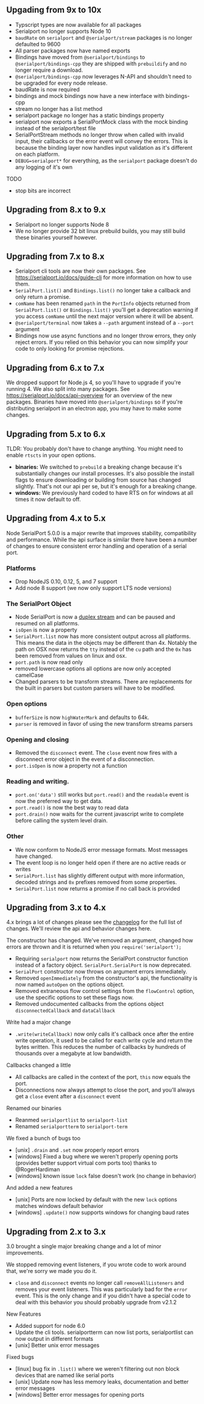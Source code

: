 Upgading from 9x to 10x
-------------

- Typscript types are now available for all packages
- Serialport no longer supports Node 10
- `baudRate` on `serialport` and `@serialport/stream` packages is no longer defaulted to 9600
- All parser packages now have named exports
- Bindings have moved from `@serialport/bindings` to `@serialport/bindings-cpp` they are shipped with `prebuildify` and no longer require a download.
- `@serialport/bindings-cpp` now leverages N-API and shouldn't need to be upgraded for every node release.
- baudRate is now required
- bindings and mock bindings now have a new interface with bindings-cpp
- stream no longer has a list method
- serialport package no longer has a static bindings property
- serialport now exports a SerialPortMock class with the mock binding instead of the serialport/test file
- SerialPortStream methods no longer throw when called with invalid input, their callbacks or the error event will convey the errors. This is because the binding layer now handles input validation as it's different on each platform.
- `DEBUG=serialport*` for everything, as the `serialport` package doesn't do any logging of it's own

TODO
- stop bits are incorrect


Upgrading from 8.x to 9.x
-------------
- Serialport no longer supports Node 8
- We no longer provide 32 bit linux prebuild builds, you may still build these binaries yourself however.


Upgrading from 7.x to 8.x
-------------
- Serialport cli tools are now their own packages. See https://serialport.io/docs/guide-cli for more information on how to use them.
- `SerialPort.list()` and `Bindings.list()` no longer take a callback and only return a promise.
- `comName` has been renamed `path` in the `PortInfo` objects returned from `SerialPort.list()` or `Bindings.list()` you'll get a deprecation warning if you access `comName` until the next major version where it will be absent.
- `@serialport/terminal` now takes a `--path` argument instead of a `--port` argument
- Bindings now use async functions and no longer throw errors, they only reject errors. If you relied on this behavior you can now simplify your code to only looking for promise rejections.


Upgrading from 6.x to 7.x
-------------
We dropped support for Node.js 4, so you'll have to upgrade if you're running 4. We also split into many packages. See https://serialport.io/docs/api-overview for an overview of the new packages. Binaries have moved into `@serialport/bindings` so if you're distributing serialport in an electron app, you may have to make some changes.


Upgrading from 5.x to 6.x
-------------
TLDR: You probably don't have to change anything. You might need to enable `rtscts` in your open options.

* **binaries:** We switched to `prebuild` a breaking change because it's substantially changes our install processes. It's also possible the install flags to ensure downloading or building from source has changed slightly. That's not our api per se, but it's enough for a breaking change.
* **windows:** We previously hard coded to have RTS on for windows at all times it now default to off.


Upgrading from 4.x to 5.x
-------------
Node SerialPort 5.0.0 is a major rewrite that improves stability, compatibility and performance. While the api surface is similar there have been a number of changes to ensure consistent error handling and operation of a serial port.

### Platforms
- Drop NodeJS 0.10, 0.12, 5, and 7 support
- Add node 8 support (we now only support LTS node versions)

### The SerialPort Object
- Node SerialPort is now a [duplex stream](https://nodejs.org/api/stream.html) and can be paused and resumed on all platforms.
- `isOpen` is now a property
- `SerialPort.list` now has more consistent output across all platforms. This means the data in the objects may be different than 4x. Notably the path on OSX now returns the `tty` instead of the `cu` path and the `0x` has been removed from values on linux and osx.
- `port.path` is now read only
- removed lowercase options all options are now only accepted camelCase
- Changed parsers to be transform streams. There are replacements for the built in parsers but custom parsers will have to be modified.

### Open options
- `bufferSize` is now `highWaterMark` and defaults to 64k.
- `parser` is removed in favor of using the new transform streams parsers

### Opening and closing
- Removed the `disconnect` event. The `close` event now fires with a disconnect error object in the event of a disconnection.
- `port.isOpen` is now a property not a function

### Reading and writing.
- `port.on('data')` still works but `port.read()` and the `readable` event is now the preferred way to get data.
- `port.read()` is now the best way to read data
- `port.drain()` now waits for the current javascript write to complete before calling the system level drain.

### Other
- We now conform to NodeJS error message formats. Most messages have changed.
- The event loop is no longer held open if there are no active reads or writes
- `SerialPort.list` has slightly different output with more information, decoded strings and `0x` prefixes removed from some properties.
- `SerialPort.list` now returns a promise if no call back is provided

Upgrading from 3.x to 4.x
-------------
4.x brings a lot of changes please see the [changelog](./changelog.md) for the full list of changes. We'll review the api and behavior changes here.

The constructor has changed. We've removed an argument, changed how errors are thrown and it is returned when you `require('serialport');`

 - Requiring `serialport` now returns the SerialPort constructor function instead of a factory object. `SerialPort.SerialPort` is now deprecated.
 - `SerialPort` constructor now throws on argument errors immediately.
 - Removed `openImmediately` from the constructor's api, the functionality is now named `autoOpen` on the options object.
 - Removed extraneous flow control settings from the `flowControl` option, use the specific options to set these flags now.
 - Removed undocumented callbacks from the options object `disconnectedCallback` and `dataCallback`

 Write had a major change

  - `.write(writeCallback)` now only calls it's callback once after the entire write operation, it used to be called for each write cycle and return the bytes written. This reduces the number of callbacks by hundreds of thousands over a megabyte at low bandwidth.

Callbacks changed a little

 - All callbacks are called in the context of the port, `this` now equals the port.
 - Disconnections now always attempt to close the port, and you'll always get a `close` event after a `disconnect` event

Renamed our binaries

 - Reanmed `serialportlist` to `serialport-list`
 - Renamed `serialportterm` to `serialport-term`

We fixed a bunch of bugs too

 - [unix] `.drain` and `.set` now properly report errors
 - [windows] Fixed a bug where we weren't properly opening ports (provides better support virtual com ports too) thanks to @RogerHardiman
 - [windows] known issue `lock` false doesn't work (no change in behavior)

And added a new features

 - [unix] Ports are now locked by default with the new `lock` options matches windows default behavior
 - [windows] `.update()` now supports windows for changing baud rates

Upgrading from 2.x to 3.x
-------------
3.0 brought a single major breaking change and a lot of minor improvements.

We stopped removing event listeners, if you wrote code to work around that, we're sorry we made you do it.

- `close` and `disconnect` events no longer call `removeAllListeners` and removes your event listeners. This was particularly bad for the `error` event. This is the only change and if you didn't have a special code to deal with this behavior you should probably upgrade from v2.1.2

New Features

 - Added support for node 6.0
 - Update the cli tools. serialportterm can now list ports, serialportlist can now output in different formats
 - [unix] Better unix error messages

Fixed bugs

 - [linux] bug fix in `.list()` where we weren't filtering out non block devices that are named like serial ports
 - [unix] Update now has less memory leaks, documentation and better error messages
 - [windows] Better error messages for opening ports

